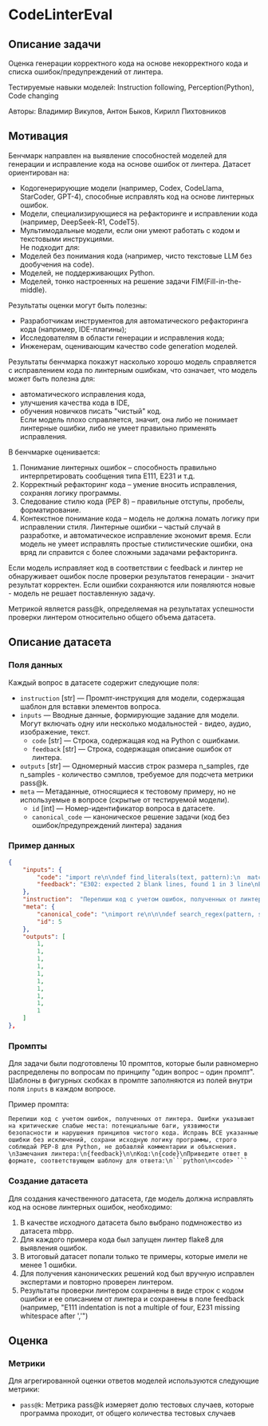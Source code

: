 # CodeLinterEval


## Описание задачи

Оценка генерации корректного кода на основе некорректного кода и списка ошибок/предупреждений от линтера.

Тестируемые навыки моделей: Instruction following, Perception(Python), Code changing

Авторы: Владимир Викулов, Антон Быков, Кирилл Пихтовников


## Мотивация

Бенчмарк направлен на выявление способностей моделей для генерации и исправление кода на основе ошибок от линтера.
Датасет ориентирован на:  
- Кодогенерирующие модели (например, Codex, CodeLlama, StarCoder, GPT-4), способные исправлять код на основе линтерных ошибок.  
- Модели, специализирующиеся на рефакторинге и исправлении кода (например, DeepSeek-R1, CodeT5).
- Мультимодальные модели, если они умеют работать с кодом и текстовыми инструкциями.  
Не подходит для:  
- Моделей без понимания кода (например, чисто текстовые LLM без дообучения на code).  
- Моделей, не поддерживающих Python.  
- Моделей, тонко настроенных на решение задачи FIM(Fill-in-the-middle).

Результаты оценки могут быть полезны:  
- Разработчикам инструментов для автоматического рефакторинга кода (например, IDE-плагины);  
- Исследователям в области генерации и исправления кода;  
- Инженерам, оценивающим качество code generation моделей.  

Результаты бенчмарка покажут насколько хорошо модель справляется с исправлением кода по линтерным ошибкам, что означает, что модель 
может быть полезна для:  
  - автоматического исправления кода,  
  - улучшения качества кода в IDE,  
  - обучения новичков писать "чистый" код.  
Если модель плохо справляется, значит, она либо не понимает линтерные ошибки, либо не умеет правильно применять исправления. 

В бенчмарке оценивается:  
1. Понимание линтерных ошибок – способность правильно интерпретировать сообщения типа E111, E231 и т.д.  
2. Корректный рефакторинг кода – умение вносить исправления, сохраняя логику программы.  
3. Следование стилю кода (PEP 8) – правильные отступы, пробелы, форматирование.  
4. Контекстное понимание кода – модель не должна ломать логику при исправлении стиля.
Линтерные ошибки – частый случай в разработке, и автоматическое исправление экономит время.
Если модель не умеет исправлять простые стилистические ошибки, она вряд ли справится с более сложными задачами рефакторинга.  

Если модель исправляет код в соответствии с feedback и линтер не обнаруживает ошибок после проверки результатов генерации - значит результат корректен.
Если ошибки сохраняются или появляются новые - модель не решает поставленную задачу.

Метрикой является pass@k, определяемая на результатах успешности проверки линтером относительно общего объема датасета.


## Описание датасета

### Поля данных

Каждый вопрос в датасете содержит следующие поля:

- `instruction` [str] — Промпт-инструкция для модели, содержащая шаблон для вставки элементов вопроса.
- `inputs` — Вводные данные, формирующие задание для модели. Могут включать одну или несколько модальностей - видео, аудио, изображение, текст.
    - `code` [str] — Строка, содержащая код на Python с ошибками.
    - `feedback` [str] — Строка, содержащая описание ошибок от линтера.
- `outputs` [str] — Одномерный массив строк размера n_samples, где n_samples - количество сэмплов, требуемое для подсчета метрики pass@k.
- `meta` — Метаданные, относящиеся к тестовому примеру, но не используемые в вопросе (скрытые от тестируемой модели).
    - `id` [int] — Номер-идентификатор вопроса в датасете.
    - `canonical_code` — каноническое решение задачи (код без ошибок/предупреждений линтера) задания

### Пример данных

```json
{
	"inputs": {
		"code": "import re\n\ndef find_literals(text, pattern):\n  match = re.search(pattern, text)\n  s = match.start()\n  e = match.end()\n  return (match.re.pattern, s, e)",
		"feedback": "E302: expected 2 blank lines, found 1 in 3 line\nE111: indentation is not a multiple of 4 in 4 line\nE111: indentation is not a multiple of 4 in 5 line\nE111: indentation is not a multiple of 4 in 6 line\nE111: indentation is not a multiple of 4 in 7 line\nW292: no newline at end of file in 7 line\n"
	},
	"instruction":  "Перепиши код с учетом ошибок, полученных от линтера. Ошибки указывают на критические слабые места: потенциальные баги, уязвимости безопасности и нарушения принципов чистого кода. Исправь ВСЕ указанные ошибки без исключений, сохрани исходную логику программы, строго соблюдай PEP-8 для Python, не добавляй комментарии и объяснения. \nЗамечания линтера:\n{feedback}\n\nКод:\n{code}\nПриведите ответ в формате, соответствующем шаблону для ответа:\n```python\n<code> ```",
	"meta": {
		"canonical_code": "\nimport re\n\n\ndef search_regex(pattern, string):\n    match = re.search(pattern, string)\n    if match:\n        return match.group(), match.start(), match.end()\n    else:\n        return None\n",
		"id": 5
	},
	"outputs": [
		1,
		1,
		1,
		1,
		1,
		1,
		1,
		1,
		1,
		1
	]
},
```


### Промпты

Для задачи были подготовлены 10 промптов, которые были равномерно распределены по вопросам по принципу "один вопрос – один промпт". Шаблоны в фигурных скобках в промпте заполняются из полей внутри поля `inputs` в каждом вопросе.


Пример промпта:

```
Перепиши код с учетом ошибок, полученных от линтера. Ошибки указывают на критические слабые места: потенциальные баги, уязвимости безопасности и нарушения принципов чистого кода. Исправь ВСЕ указанные ошибки без исключений, сохрани исходную логику программы, строго соблюдай PEP-8 для Python, не добавляй комментарии и объяснения. \nЗамечания линтера:\n{feedback}\n\nКод:\n{code}\nПриведите ответ в формате, соответствующем шаблону для ответа:\n```python\n<code> ```
```


### Создание датасета

Для создания качественного датасета, где модель должна исправлять код на основе линтерных ошибок, необходимо:  
1. В качестве исходного датасета было выбрано подмножество из датасета mbpp.  
2. Для каждого примера кода был запущен линтер flake8 для выявления ошибок.  
3. В итоговый датасет попали только те примеры, которые имели не менее 1 ошибки.
4. Для получения канонических решений код был вручную исправлен экспертами и повторно проверен линтером.  
5. Результаты проверки линтером сохранены в виде строк с кодом ошибки и ее описанием от линтера и сохранены в поле feedback (например, 
"E111 indentation is not a multiple of four, E231 missing whitespace after ','")


## Оценка


### Метрики

Для агрегированной оценки ответов моделей используются следующие метрики:

- `pass@k`: Метрика pass@k измеряет долю тестовых случаев, которые программа проходит, от общего количества тестовых случаев

